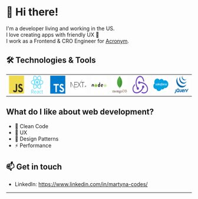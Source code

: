 # :wave: Hi there!

I'm a developer living and working in the US.<br/>
I love creating apps with friendly UX :green_heart:<br/>
I work as a Frontend & CRO Engineer for [Acronym](https://www.acronym.com/).

## 🛠️ Technologies & Tools
<table>
  <tr>
    <td>
      <img src="https://github.com/devicons/devicon/blob/master/icons/javascript/javascript-original.svg" title="Javascript" alt="Javascript" width="50" height="50" />
    </td>
    <td>
      <img src="https://github.com/devicons/devicon/blob/master/icons/react/react-original-wordmark.svg" title="React" alt="React" width="50" height="50"/>
    </td>
     <td>
      <img src="https://github.com/devicons/devicon/blob/master/icons/typescript/typescript-original.svg" title="Typescript" alt="Typescript" width="50" height="50" />
    </td>
     <td>
      <img src="https://github.com/devicons/devicon/blob/master/icons/nextjs/nextjs-original-wordmark.svg" title="Next" alt="Next" width="50" height="50" />
    </td>   
    <td>
      <img src="https://github.com/devicons/devicon/blob/master/icons/nodejs/nodejs-original-wordmark.svg" title="Node" alt="Node" width="50" height="50" />
    </td>
    <td>
      <img src="https://github.com/devicons/devicon/blob/master/icons/mongodb/mongodb-original-wordmark.svg" title="Mongodb" alt="Mongodb" width="50" height="50"/>
    </td>
    <td>
      <img src="https://github.com/devicons/devicon/blob/master/icons/redux/redux-original.svg" title="Redux" alt="Redux" width="50" height="50" />
    </td>
    <td>
      <img src="https://github.com/devicons/devicon/blob/master/icons/salesforce/salesforce-original.svg" title="SF" alt="sf" width="50" height="50"/>
    </td>
    <td>
      <img src="https://github.com/devicons/devicon/blob/master/icons/jquery/jquery-plain-wordmark.svg" title="JQuery" alt="JQuery" width="50" height="50"/>
    </td>
  </tr>
</table>
    
## What do I like about web development?

* :bathtub: Clean Code
* 🥇 UX
* :notebook_with_decorative_cover: Design Patterns
* :zap: Performance

## :mailbox: Get in touch 

* LinkedIn: <https://www.linkedin.com/in/martyna-codes/>


---

